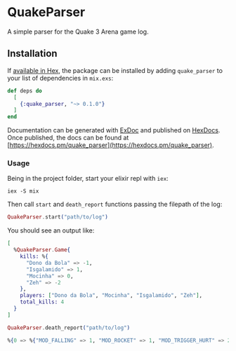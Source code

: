 # QuakeParser

A simple parser for the Quake 3 Arena game log.

## Installation

If [available in Hex](https://hex.pm/docs/publish), the package can be installed
by adding `quake_parser` to your list of dependencies in `mix.exs`:

```elixir
def deps do
  [
    {:quake_parser, "~> 0.1.0"}
  ]
end
```

Documentation can be generated with [ExDoc](https://github.com/elixir-lang/ex_doc)
and published on [HexDocs](https://hexdocs.pm). Once published, the docs can
be found at [https://hexdocs.pm/quake_parser](https://hexdocs.pm/quake_parser).

### Usage

Being in the project folder, start your elixir repl with `iex`:

```
iex -S mix
```

Then call `start` and `death_report` functions passing the filepath of the log:

```elixir
QuakeParser.start("path/to/log")
```

You should see an output like:

```elixir
[
  %QuakeParser.Game{
    kills: %{
      "Dono da Bola" => -1,
      "Isgalamido" => 1,
      "Mocinha" => 0,
      "Zeh" => -2
    },
    players: ["Dono da Bola", "Mocinha", "Isgalamido", "Zeh"],
    total_kills: 4
  }
]
```

```elixir
QuakeParser.death_report("path/to/log")
```

```elixir
%{0 => %{"MOD_FALLING" => 1, "MOD_ROCKET" => 1, "MOD_TRIGGER_HURT" => 2}}
```
